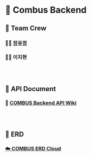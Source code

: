 # 🚌 Combus Backend
## 🚏 Team Crew 
### 🧑‍💻 [장유정](https://github.com/JangYouJung)
### 🧑‍💻 이지현
<br></br>

## 🚏 API Document
### 📜 [COMBUS Backend API Wiki](https://github.com/GDSC-COMBUS/Backend/wiki)
<br></br>

## 🚏 ERD 
### [☁️ COMBUS ERD Cloud](https://www.erdcloud.com/d/GJ5hGrCcjd4Efg4BS)
